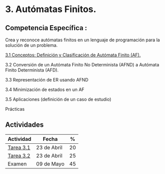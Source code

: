 # 3. Autómatas Finitos.


## Competencia Específica :

Crea y reconoce autómatas finitos en un lenguaje de programación para la solución de un problema.


[3.1 Conceptos: Definición y Clasificación de Autómata Finito (AF).](Tema3/3_1.md)

3.2 Conversión de un Autómata Finito No Determinista (AFND) a Autómata Finito Determinista (AFD).

3.3 Representación de ER usando AFND

3.4 Minimización de estados en un AF

3.5 Aplicaciones (definición de un caso de estudio)

Prácticas

## Actividades

| Actividad | Fecha       | % |
| --------- | ----------- | - |
| [Tarea 3.1](https://github.com/RodolfoBaume/LenguajesAutomatas/issues/9)    | 23 de Abril | 20 |
| [Tarea 3.2](https://github.com/RodolfoBaume/LenguajesAutomatas/issues/10)    | 23 de Abril | 25 |
| Examen    | 09 de Mayo | 45 |
